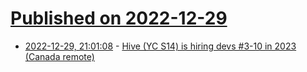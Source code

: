 # [Published on 2022-12-29](index.md)

* [2022-12-29, 21:01:08](https://news.ycombinator.com/item?id=34177863) - [Hive (YC S14) is hiring devs #3-10 in 2023 (Canada remote)](https://angel.co/l/2xRy8y)
